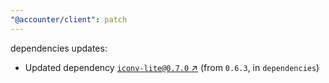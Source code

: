 ```yaml
---
"@accounter/client": patch
---
```

dependencies updates:
  - Updated dependency [`iconv-lite@0.7.0` ↗︎](https://www.npmjs.com/package/iconv-lite/v/0.7.0) (from `0.6.3`, in `dependencies`)
